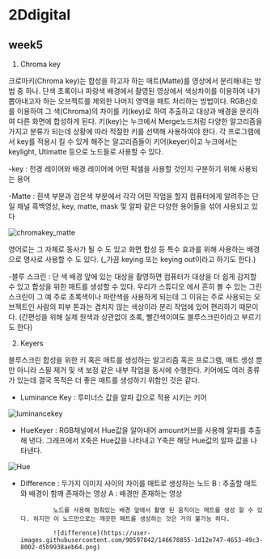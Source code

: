 # 2Ddigital

## week5

1. Chroma key
 
 크로마키(Chroma key)는 합성을 하고자 하는 매트(Matte)를 영상에서 분리해내는 방법 중 하나.
 단색 초록이나 파랑색 배경에서 촬영된 영상에서 색상차이를 이용하여 내가 뽑아내고자 하는 오브젝트를 제외한 나머지 영역을 매트 처리하는 방법이다. 
 RGB신호를 이용하여 그 색(Chroma)의 차이를 키(key)로 하여 추출하고 대상과 배경을 분리하여 다른 화면에 합성하게 된다.
 키(key)는 누크에서 Merge노드처럼 다양한 알고리즘을 가지고 분류가 되는데 상황에 따라 적절한 키를 선택해 사용하여야 한다.
 각 프로그램에서 key를 적용시 킬 수 있게 해주는 알고리즘들이 키어(keyer)이고 누크에서는 keylight, Utimatte 등으로 노드들로 사용할 수 있다.
 
  -key : 전경 레이어와 배경 레이어에 어떤 픽셀을 사용할 것인지 구분하기 위해 사용되는 용어
 
  -Matte : 흰색 부분과 검은색 부분에서 각각 어떤 작업을 할지 컴퓨터에게 알려주는 단일 채널 흑백영상, key, matte, mask 및 알파 같은 다양한 용어들을 섞어 사용되고 있다
 
 ![chromakey_matte](https://user-images.githubusercontent.com/90597842/145664863-8e2a8c22-75ec-41a1-90a4-cb1ddd2da0f7.png)
 
 영어로는 그 자체로 동사가 될 수 도 있고 화면 합성 등 특수 효과를 위해 사용하는 배경으로 명사로 사용할 수 도 있다.
 (_가끔 keying 또는 keying out이라고 하기도 한다.)
 
 -블루 스크린 : 단 색 배경 앞에 있는 대상을 촬영하면 컴퓨터가 대상을 더 쉽게 감지할 수 있고 합성을 위한 매트를 생성할 수 있다. 
               우리가 스튜디오 에서 흔히 볼 수 있는 그린스크린이 그 예
               주로 초록색이나 파란색을 사용하게 되는데 그 이유는 주로 사용되는 오브젝트인 사람의 피부 톤과는 겹치지 않는 색상이라 분리 작업에 있어 편리하기 때문이다.
               (간편성을 위해 실제 원색과 상관없이 초록, 빨간색이여도 블루스크린이라고 부르기도 한다)
  
 2. Keyers
  
  블루스크린 합성을 위한 키 혹은 매트를 생성하는 알고리즘 혹은 프로그램, 매트 생성 뿐만 아니라 스필 제거 및 색 보정 같은 내부 작업을 동시에 수행한다.
  키어에도 여러 종류가 있는데 결국 목적은 더 좋은 매트를 생성하기 위함인 것은 같다.
  
  - Luminance Key : 루미너스 값을 알파 값으로 적용 시키는 키어
  
  ![luminancekey](https://user-images.githubusercontent.com/90597842/145676630-53863bda-82ae-4b0e-b202-76805e328f42.png)
  
  - HueKeyer : RGB채널에서 Hue값을 알아내어 amount커브를 사용해 알파를 추출해 낸다. 그래프에서 X축은 Hue값을 나타내고 Y축은 해당 Hue값의 알파 값을 나타낸다.
  
  ![Hue](https://user-images.githubusercontent.com/90597842/146678709-a7fa2702-51e4-4f80-97f1-77dfb0603606.png)
  
  - Difference : 두가지 이미지 사이의 차이를 매트로 생성하는 노드
                 B : 추출할 매트와 배경이 함깨 존재하는 영상
                 A : 배경만 존재하는 영상
                 
                 노드를 사용해 멈춰있는 배경 앞에서 촬영 된 움직이는 매트를 생성 할 수 있다. 하지만 이 노드만으로는 깨끗한 매트를 생성하는 것은 거의 불가능 하다.
                 
                 ![difference](https://user-images.githubusercontent.com/90597842/146678855-1d12e747-4653-49c3-8002-d5b9938aeb64.png)
  
 
               
               

 
 
 
 
 
 
 
 

 
 
 
 
